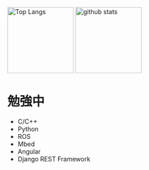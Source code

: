 <p align="left"> 
  <img alt="Top Langs" height="150px" src="https://github-readme-stats.vercel.app/api/top-langs/?username=TatsukiNishimura&layout=compact&show_icons=true&theme=onedark" />
  <img alt="github stats" height="150px" src="https://github-readme-stats.vercel.app/api?username=TatsukiNishimura&theme=onedark&show_icons=ture" />
</p>

# 勉強中
- C/C++
- Python
- ROS
- Mbed
- Angular
- Django REST Framework


